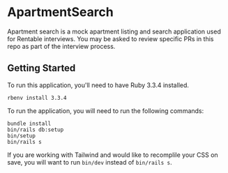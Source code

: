 # ApartmentSearch

Apartment search is a mock apartment listing and search application used for Rentable interviews. You may be asked to review specific PRs in this repo as part of the interview process.

## Getting Started

To run this application, you'll need to have Ruby 3.3.4 installed.

```
rbenv install 3.3.4
```

To run the application, you will need to run the following commands:

```
bundle install
bin/rails db:setup
bin/setup
bin/rails s
```

If you are working with Tailwind and would like to recomplile your CSS on save, you will want to run `bin/dev` instead of `bin/rails s`.

